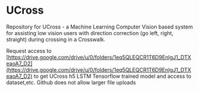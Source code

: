 # UCross
Repository for UCross - a Machine Learning Computer Vision based system for assisting low vision users with direction correction (go left, right, straight) during crossing in a Crosswalk.


Request access to [https://drive.google.com/drive/u/0/folders/1eq5QLEQCR1T6D9EnIgJ1_DTXeaoA7_D2](https://drive.google.com/drive/u/0/folders/1eq5QLEQCR1T6D9EnIgJ1_DTXeaoA7_D2) to get UCross h5 LSTM Tensorflow trained model and access to dataset,etc.    Github does not allow larger file uploads
